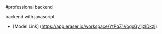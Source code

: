 #professional backend  



 backend with javascript 
- [Model Link] (https://app.eraser.io/workspace/YtPqZ1VogxGy1jzIDkzj)